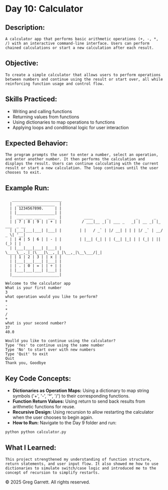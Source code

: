 # Day 10: Calculator

## Description:
    A calculator app that performs basic arithmetic operations (+, -, *, /) with an interactive command-line interface. Users can perform chained calculations or start a new calculation after each result.

## Objective: 
    To create a simple calculator that allows users to perform operations between numbers and continue using the result or start over, all while reinforcing function usage and control flow.

## Skills Practiced:
  * Writing and calling functions
  * Returning values from functions
  * Using dictionaries to map operations to functions
  * Applying loops and conditional logic for user interaction

## Expected Behavior:
    The program prompts the user to enter a number, select an operation, and enter another number. It then performs the calculation and displays the result. Users can continue calculating with the current result or start a new calculation. The loop continues until the user chooses to exit.

## Example Run:
```plaintext
   ______________________
  |  _________________  |
  | | 1234567890.     | |
  | |_________________| |
  |  ___ ___ ___   ___  |          ____      _            _       _
  | | 7 | 8 | 9 | | + | |         / ___|__ _| | ___ _   _| | __ _| |_ ___  _ __
  | |___|___|___| |___| |        | |   / _` | |/ __| | | | |/ _` | __/ _ \| '__|
  | | 4 | 5 | 6 | | - | |        | |__| (_| | | (__| |_| | | (_| | || (_) | |
  | |___|___|___| |___| |         \____\__,_|_|\___|\__,_|_|\__,_|\__\___/|_|
  | | 1 | 2 | 3 | | x | |
  | |___|___|___| |___| |
  | | . | 0 | = | | ÷ | |
  | |___|___|___| |___| |
  |_____________________|

Welcome to the calculator app
What is your first number
3
what operation would you like to perform?
+
-
*
/
+
what is your second number?
37
40.0

Woulld you like to continue using the calculator?
Type 'Yes' to continue using the same number
Type 'No' to start over with new numbers
Type 'Quit' to exit
Quit
Thank you, Goodbye
```

## Key Code Concepts:

  * **Dictionaries as Operation Maps:** Using a dictionary to map string symbols ('+', '-', '*', '/') to their corresponding functions.
  * **Function Return Values:** Using return to send back results from arithmetic functions for reuse.
  * **Recursive Design:** Using recursion to allow restarting the calculator when the user chooses to begin again.
  * **How to Run:** Navigate to the Day 9 folder and run:
```bash
python python calculator.py
```
## What I Learned: 
    This project strengthened my understanding of function structure, return statements, and user input flow. It also showed me how to use dictionaries to simulate switch/case logic and introduced me to the concept of recursion to simplify restarts.

© 2025 Greg Garrett. All rights reserved.